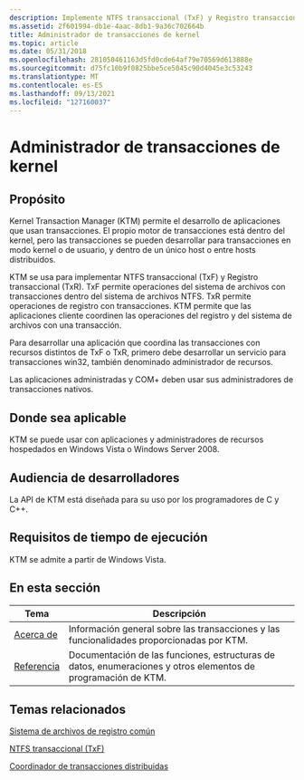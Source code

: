 ```yaml
---
description: Implemente NTFS transaccional (TxF) y Registro transaccional (TxR). TxF permite operaciones del sistema de archivos con transacciones dentro de NTFS. TxR permite operaciones de registro con transacciones. Coordine las operaciones del registro y del sistema de archivos con una transacción.
ms.assetid: 2f601994-db1e-4aac-8db1-9a36c702664b
title: Administrador de transacciones de kernel
ms.topic: article
ms.date: 05/31/2018
ms.openlocfilehash: 281050461163d5fd0cde64af79e70569d613888e
ms.sourcegitcommit: d75fc10b9f0825bbe5ce5045c90d4045e3c53243
ms.translationtype: MT
ms.contentlocale: es-ES
ms.lasthandoff: 09/13/2021
ms.locfileid: "127160037"
---
```

# <a name="kernel-transaction-manager"></a>Administrador de transacciones de kernel

## <a name="purpose"></a>Propósito

Kernel Transaction Manager (KTM) permite el desarrollo de aplicaciones que usan transacciones. El propio motor de transacciones está dentro del kernel, pero las transacciones se pueden desarrollar para transacciones en modo kernel o de usuario, y dentro de un único host o entre hosts distribuidos.

KTM se usa para implementar NTFS transaccional (TxF) y Registro transaccional (TxR). TxF permite operaciones del sistema de archivos con transacciones dentro del sistema de archivos NTFS. TxR permite operaciones de registro con transacciones. KTM permite que las aplicaciones cliente coordinen las operaciones del registro y del sistema de archivos con una transacción.

Para desarrollar una aplicación que coordina las transacciones con recursos distintos de TxF o TxR, primero debe desarrollar un servicio para transacciones win32, también denominado administrador de recursos.

Las aplicaciones administradas y COM+ deben usar sus administradores de transacciones nativos.

## <a name="where-applicable"></a>Donde sea aplicable

KTM se puede usar con aplicaciones y administradores de recursos hospedados en Windows Vista o Windows Server 2008.

## <a name="developer-audience"></a>Audiencia de desarrolladores

La API de KTM está diseñada para su uso por los programadores de C y C++.

## <a name="run-time-requirements"></a>Requisitos de tiempo de ejecución

KTM se admite a partir de Windows Vista.

## <a name="in-this-section"></a>En esta sección



| Tema                                     | Descripción                                                                                                       |
|-------------------------------------------|-------------------------------------------------------------------------------------------------------------------|
| [Acerca de](about-ktm.md)<br/>         | Información general sobre las transacciones y las funcionalidades proporcionadas por KTM.<br/>                           |
| [Referencia](ktm-reference.md)<br/> | Documentación de las funciones, estructuras de datos, enumeraciones y otros elementos de programación de KTM.<br/> |



 

## <a name="related-topics"></a>Temas relacionados

<dl> <dt>

[Sistema de archivos de registro común](/previous-versions/windows/desktop/clfs/common-log-file-system-portal)
</dt> <dt>

[NTFS transaccional (TxF)](/windows/desktop/FileIO/transactional-ntfs-portal)
</dt> <dt>

[Coordinador de transacciones distribuidas](/previous-versions/windows/desktop/ms684146(v=vs.85))
</dt> </dl>

 


